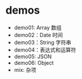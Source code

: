 # demos
- demo01: Array 数组
- demo02：Date 时间
- demo03：String 字符串
- demo04：表达式和运算符
- demo05: JSON
- demo06: Object
- mix: 杂项
